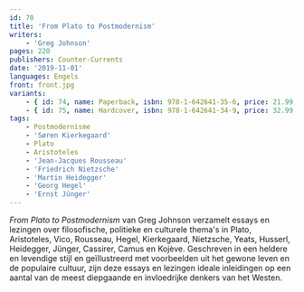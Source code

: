 ```yaml
---
id: 70
title: 'From Plato to Postmodernism'
writers:
    - 'Greg Johnson'
pages: 220
publishers: Counter-Currents
date: '2019-11-01'
languages: Engels
front: front.jpg
variants:
    - { id: 74, name: Paperback, isbn: 978-1-642641-35-6, price: 21.99, out_of_stock: 0 }
    - { id: 75, name: Hardcover, isbn: 978-1-642641-34-9, price: 32.99, out_of_stock: 0 }
tags:
    - Postmodernisme
    - 'Søren Kierkegaard'
    - Plato
    - Aristoteles
    - 'Jean-Jacques Rousseau'
    - 'Friedrich Nietzsche'
    - 'Martin Heidegger'
    - 'Georg Hegel'
    - 'Ernst Jünger'
---
```


*From Plato to Postmodernism* van Greg Johnson verzamelt essays en lezingen over filosofische, politieke en culturele thema's in Plato, Aristoteles, Vico, Rousseau, Hegel, Kierkegaard, Nietzsche, Yeats, Husserl, Heidegger, Jünger, Cassirer, Camus en Kojève. Geschreven in een heldere en levendige stijl en geïllustreerd met voorbeelden uit het gewone leven en de populaire cultuur, zijn deze essays en lezingen ideale inleidingen op een aantal van de meest diepgaande en invloedrijke denkers van het Westen.
